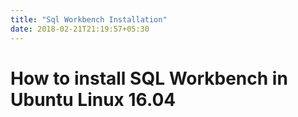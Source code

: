 ```yaml
---
title: "Sql Workbench Installation"
date: 2018-02-21T21:19:57+05:30
---
```


# How to install SQL Workbench in Ubuntu Linux 16.04
